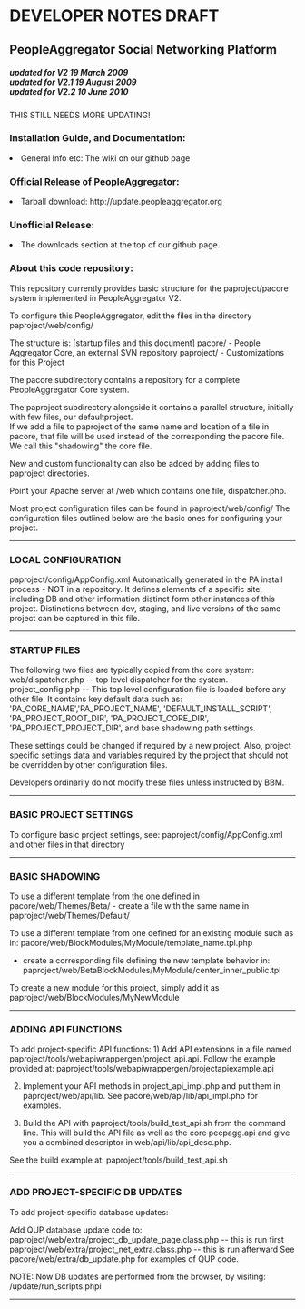 <h1>DEVELOPER NOTES DRAFT</h1>
<h2>PeopleAggregator Social Networking Platform</h2>
<h5>
updated for V2 19 March 2009<br>
updated for V2.1 19 August 2009<br>
updated for V2.2 10 June 2010<br>
</h5>

THIS STILL NEEDS MORE UPDATING!

<h3>Installation Guide, and Documentation:</h3>
<li> General Info etc: The wiki on our github page

<h3>Official Release of PeopleAggregator:</h3>
<li> Tarball download: http://update.peopleaggregator.org

<h3>Unofficial Release:</h3>
<li> The downloads section at the top of our github page.

<h3>About this code repository:</h3>
This repository currently provides basic structure for the
paproject/pacore system implemented in PeopleAggregator V2.

To configure this PeopleAggregator, edit the files in 
the directory paproject/web/config/

The structure is:
 [startup files and this document]
 pacore/  	- People Aggregator Core, an external SVN repository
 paproject/	- Customizations for this Project

The pacore subdirectory contains a repository for a complete
PeopleAggregator Core system.

The paproject subdirectory alongside it contains a parallel structure, initially with few files, our defaultproject.  
If we add a file to paproject of the same name and
location of a file in pacore, that file will be used instead of the
corresponding the pacore file.  We call this "shadowing" the core file.

New and custom functionality can also be added by adding files to paproject
directories.

Point your Apache server at /web which contains one file,
dispatcher.php.

Most project configuration files can be found in paproject/web/config/
The configuration files outlined below are the basic ones for
configuring your project.

-------------

<h3>LOCAL CONFIGURATION</h3>
paproject/config/AppConfig.xml
Automatically generated in the PA install process - NOT in a repository.  
It defines elements of a specific site, including DB and other
information distinct form other instances of this project.  
Distinctions between dev, staging, and live versions of
the same project can be captured in this file.

-------------

<h3>STARTUP FILES</h3>
The following two files are typically copied from the core system:
web/dispatcher.php 	-- top level dispatcher for the system.
project_config.php	-- This top level configuration file is loaded before any other file.
It contains key default data such as:
'PA_CORE_NAME','PA_PROJECT_NAME', 'DEFAULT_INSTALL_SCRIPT', 'PA_PROJECT_ROOT_DIR', 
'PA_PROJECT_CORE_DIR', 'PA_PROJECT_PROJECT_DIR', and base shadowing
path settings.

These settings could be changed if required by a new project.
Also, project specific settings data and variables required by
the project that should not be overridden by other configuration files.

Developers ordinarily do not modify these files unless instructed by BBM.

-------------

<h3>BASIC PROJECT SETTINGS</h3>
To configure basic project settings, see:
paproject/config/AppConfig.xml 
 and other files in that directory

-------------

<h3>BASIC SHADOWING</h3>
To use a different template from the one defined in pacore/web/Themes/Beta/
 - create a file with the same name in paproject/web/Themes/Default/

To use a different template from one defined for an existing module such as in:
 pacore/web/BlockModules/MyModule/template_name.tpl.php

 - create a corresponding file defining the new template behavior in:
  paproject/web/BetaBlockModules/MyModule/center_inner_public.tpl

To create a new module for this project, simply add it
 as paproject/web/BlockModules/MyNewModule

-------------

<h3>ADDING API FUNCTIONS</h3>
To add project-specific API functions:
1) Add API extensions in a file named paproject/tools/webapiwrappergen/project_api.api.
Follow the example provided at:
 paproject/tools/webapiwrappergen/projectapiexample.api

2) Implement your API methods in project_api_impl.php and put them in paproject/web/api/lib.
See pacore/web/api/lib/api_impl.php for examples.

3) Build the API with paproject/tools/build_test_api.sh from the
command line.  This will build the API file as well as the core peepagg.api and give you
a combined descriptor in web/api/lib/api_desc.php.  

See the build example at:
 paproject/tools/build_test_api.sh

-------------
<h3>ADD PROJECT-SPECIFIC DB UPDATES</h3>

To add project-specific database updates:

Add QUP database update code to:
 paproject/web/extra/project_db_update_page.class.php -- this is run first
 paproject/web/extra/project_net_extra.class.php      -- this is run afterward
See pacore/web/extra/db_update.php for examples of QUP code.

NOTE: Now DB updates are performed from the browser, by visiting:
/update/run_scripts.phpi

------------

